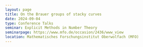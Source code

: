 ```yaml
---
layout: page
title: On the Brauer groups of stacky curves
date: 2024-09-04
type: Conference Talks
seminar: Explicit Methods in Number Theory
seminarpage: https://www.mfo.de/occasion/2436/www_view
location: Mathematisches Forschungsinstitut Oberwolfach (MFO)
---
```

